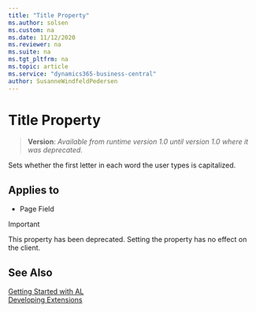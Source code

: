 ```yaml
---
title: "Title Property"
ms.author: solsen
ms.custom: na
ms.date: 11/12/2020
ms.reviewer: na
ms.suite: na
ms.tgt_pltfrm: na
ms.topic: article
ms.service: "dynamics365-business-central"
author: SusanneWindfeldPedersen
---
```

[//]: # (START>DO_NOT_EDIT)
[//]: # (IMPORTANT:Do not edit any of the content between here and the END>DO_NOT_EDIT.)
[//]: # (Any modifications should be made in the .xml files in the ModernDev repo.)
# Title Property
> **Version**: _Available from runtime version 1.0 until version 1.0 where it was deprecated._

Sets whether the first letter in each word the user types is capitalized.

## Applies to
-   Page Field

[//]: # (IMPORTANT: END>DO_NOT_EDIT)

> [!IMPORTANT]  
>  This property has been deprecated. Setting the property has no effect on the client. 

## See Also
[Getting Started with AL](../devenv-get-started.md)  
[Developing Extensions](../devenv-dev-overview.md)  
